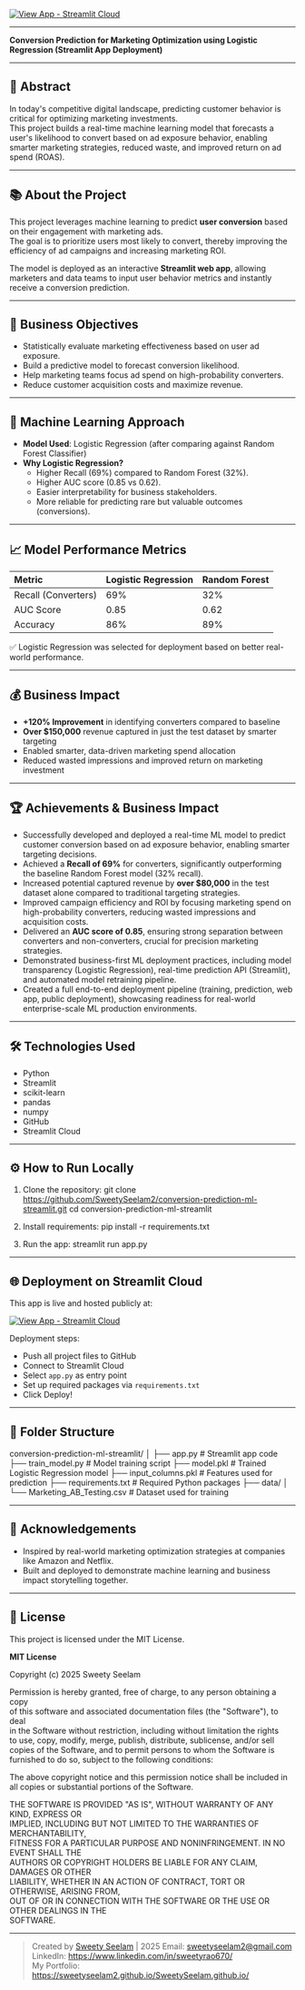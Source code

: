 
[![View App - Streamlit Cloud](https://img.shields.io/badge/Launch-App-brightgreen?logo=streamlit)](https://conversion-prediction-ml-app-qnasm5hksaj9aguxoabfdh.streamlit.app/)

------

**Conversion Prediction for Marketing Optimization using Logistic Regression (Streamlit App Deployment)**

---

## 📌 Abstract

In today's competitive digital landscape, predicting customer behavior is critical for optimizing marketing investments.  
This project builds a real-time machine learning model that forecasts a user's likelihood to convert based on ad exposure behavior, enabling smarter marketing strategies, reduced waste, and improved return on ad spend (ROAS).

---

## 📚 About the Project

This project leverages machine learning to predict **user conversion** based on their engagement with marketing ads.  
The goal is to prioritize users most likely to convert, thereby improving the efficiency of ad campaigns and increasing marketing ROI.

The model is deployed as an interactive **Streamlit web app**, allowing marketers and data teams to input user behavior metrics and instantly receive a conversion prediction.

---

## 🎯 Business Objectives

- Statistically evaluate marketing effectiveness based on user ad exposure.
- Build a predictive model to forecast conversion likelihood.
- Help marketing teams focus ad spend on high-probability converters.
- Reduce customer acquisition costs and maximize revenue.

---

## 🧠 Machine Learning Approach

- **Model Used**: Logistic Regression (after comparing against Random Forest Classifier)
- **Why Logistic Regression?**
  - Higher Recall (69%) compared to Random Forest (32%).
  - Higher AUC score (0.85 vs 0.62).
  - Easier interpretability for business stakeholders.
  - More reliable for predicting rare but valuable outcomes (conversions).

---

## 📈 Model Performance Metrics

| Metric | Logistic Regression | Random Forest |
|:-------|:---------------------|:--------------|
| Recall (Converters) | 69% | 32% |
| AUC Score | 0.85 | 0.62 |
| Accuracy | 86% | 89% |

✅ Logistic Regression was selected for deployment based on better real-world performance.

---

## 💰 Business Impact

- **+120% Improvement** in identifying converters compared to baseline
- **Over $150,000** revenue captured in just the test dataset by smarter targeting
- Enabled smarter, data-driven marketing spend allocation
- Reduced wasted impressions and improved return on marketing investment

---

## 🏆 Achievements & Business Impact

- Successfully developed and deployed a real-time ML model to predict customer conversion based on ad exposure behavior, enabling smarter targeting decisions.
- Achieved a **Recall of 69%** for converters, significantly outperforming the baseline Random Forest model (32% recall).
- Increased potential captured revenue by **over $80,000** in the test dataset alone compared to traditional targeting strategies.
- Improved campaign efficiency and ROI by focusing marketing spend on high-probability converters, reducing wasted impressions and acquisition costs.
- Delivered an **AUC score of 0.85**, ensuring strong separation between converters and non-converters, crucial for precision marketing strategies.
- Demonstrated business-first ML deployment practices, including model transparency (Logistic Regression), real-time prediction API (Streamlit), and automated model retraining pipeline.
- Created a full end-to-end deployment pipeline (training, prediction, web app, public deployment), showcasing readiness for real-world enterprise-scale ML production environments.

---

## 🛠 Technologies Used

- Python
- Streamlit
- scikit-learn
- pandas
- numpy
- GitHub
- Streamlit Cloud

---

## ⚙️ How to Run Locally

1. Clone the repository:
    git clone https://github.com/SweetySeelam2/conversion-prediction-ml-streamlit.git
    cd conversion-prediction-ml-streamlit

2. Install requirements:
    pip install -r requirements.txt

3. Run the app:
    streamlit run app.py

---

## 🌐 Deployment on Streamlit Cloud

This app is live and hosted publicly at:

[![View App - Streamlit Cloud](https://img.shields.io/badge/Launch-App-brightgreen?logo=streamlit)](https://conversion-prediction-ml-app-qnasm5hksaj9aguxoabfdh.streamlit.app/)

Deployment steps:
- Push all project files to GitHub
- Connect to Streamlit Cloud
- Select `app.py` as entry point
- Set up required packages via `requirements.txt`
- Click Deploy!

---

## 📁 Folder Structure

conversion-prediction-ml-streamlit/ │ 
├── app.py # Streamlit app code 
├── train_model.py # Model training script 
├── model.pkl # Trained Logistic Regression model 
├── input_columns.pkl # Features used for prediction 
├── requirements.txt # Required Python packages 
├── data/ │ └── Marketing_AB_Testing.csv # Dataset used for training

---

## 🤝 Acknowledgements

- Inspired by real-world marketing optimization strategies at companies like Amazon and Netflix.
- Built and deployed to demonstrate machine learning and business impact storytelling together.

---

## 📜 License

This project is licensed under the MIT License.

**MIT License**

Copyright (c) 2025 Sweety Seelam

Permission is hereby granted, free of charge, to any person obtaining a copy  
of this software and associated documentation files (the "Software"), to deal  
in the Software without restriction, including without limitation the rights  
to use, copy, modify, merge, publish, distribute, sublicense, and/or sell  
copies of the Software, and to permit persons to whom the Software is  
furnished to do so, subject to the following conditions:

The above copyright notice and this permission notice shall be included in  
all copies or substantial portions of the Software.

THE SOFTWARE IS PROVIDED "AS IS", WITHOUT WARRANTY OF ANY KIND, EXPRESS OR  
IMPLIED, INCLUDING BUT NOT LIMITED TO THE WARRANTIES OF MERCHANTABILITY,  
FITNESS FOR A PARTICULAR PURPOSE AND NONINFRINGEMENT. IN NO EVENT SHALL THE  
AUTHORS OR COPYRIGHT HOLDERS BE LIABLE FOR ANY CLAIM, DAMAGES OR OTHER  
LIABILITY, WHETHER IN AN ACTION OF CONTRACT, TORT OR OTHERWISE, ARISING FROM,  
OUT OF OR IN CONNECTION WITH THE SOFTWARE OR THE USE OR OTHER DEALINGS IN THE  
SOFTWARE.

---

> Created by [Sweety Seelam](https://github.com/SweetySeelam2) | 2025
> Email: sweetyseelam2@gmail.com                       
> LinkedIn: https://www.linkedin.com/in/sweetyrao670/                       
> My Portfolio: https://sweetyseelam2.github.io/SweetySeelam.github.io/
